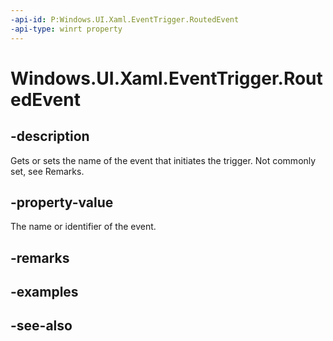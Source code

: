 ```yaml
---
-api-id: P:Windows.UI.Xaml.EventTrigger.RoutedEvent
-api-type: winrt property
---
```


<!-- Property syntax
public Windows.UI.Xaml.RoutedEvent RoutedEvent { get;  set; }
-->

# Windows.UI.Xaml.EventTrigger.RoutedEvent

## -description
Gets or sets the name of the event that initiates the trigger. Not commonly set, see Remarks.



## -property-value
The name or identifier of the event.

## -remarks

## -examples

## -see-also
